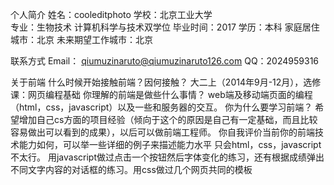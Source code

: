  个人简介 
 姓名：cooleditphoto 
 学校：北京工业大学  
 专业：生物技术 计算机科学与技术双学位 
 毕业时间：2017 
 学历：本科 
 家庭居住城市：北京 
 未来期望工作城市：北京 

 联系方式 
 Email： qiumuzinaruto@qiumuzinaruto126.com 
 QQ：2024959316 
 
 关于前端 
 什么时候开始接触前端？因何接触？ 
 大二上（2014年9月-12月），选修课：网页编程基础 
 你理解的前端是做些什么事情？ 
 web端及移动端页面的编程（html，css，javascript）以及一些和服务器的交互。 
 你为什么要学习前端？ 
 希望增加自己cs方面的项目经验（倾向于这个的原因是自己有一定基础，而且比较容易做出可以看到的成果），以后可以做前端工程师。 
 你自我评价当前你的前端技术能力如何，可以举一些详细的例子来描述能力水平 
 只会html，css，javascript不太行。 
 用javascript做过点击一个按钮然后字体变化的练习，还有根据成绩弹出不同文字内容的对话框的练习。用css做过几个网页共同的模板 

